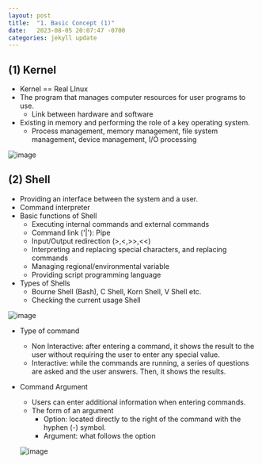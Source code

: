 ```yaml
---
layout: post
title:  "1. Basic Concept (1)"
date:   2023-08-05 20:07:47 -0700
categories: jekyll update
---
```


## (1) Kernel
   
- Kernel == Real LInux
- The program that manages computer resources for user programs to use.
  - Link between hardware and software
- Existing in memory and performing the role of a key operating system.
  - Process management, memory management, file system management, device management, I/O processing

![image](https://github.com/YujinAnn/YujinAnn.github.io/assets/114452724/78a984a0-355f-40ef-b0e6-bb02b4c3ac89)


## (2) Shell
   
- Providing an interface between the system and a user.
- Command interpreter
- Basic functions of Shell
  - Executing internal commands and external commands
  - Command link ('|'): Pipe
  - Input/Output redirection (>,<,>>,<<)
  - Interpreting and replacing special characters, and replacing commands
  - Managing regional/environmental variable
  - Providing script programming language
- Types  of Shells
  - Bourne Shell (Bash), C Shell, Korn Shell, V Shell etc.
  - Checking the current usage Shell

![image](https://github.com/YujinAnn/YujinAnn.github.io/assets/114452724/b6174ebc-9f3f-4a8d-a7da-4c7319bbc6d6)

- Type of command
  - Non Interactive: after entering a command, it shows the result to the user without requiring the user to enter any special value.
  - Interactive: while the commands are running, a series of questions are asked and the user answers. Then, it shows the results.
- Command Argument
  - Users can enter additional information when entering commands.
  - The form of an argument
    - Option: located directly to the right of the command with the hyphen (-) symbol.
    - Argument: what follows the option
   
  ![image](https://github.com/YujinAnn/YujinAnn.github.io/assets/114452724/fefcab8a-d418-46d3-bf26-f4276db48810)
